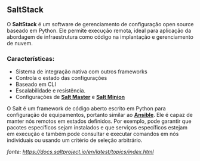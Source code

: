 SaltStack 
---------

O **SaltStack** é um software de gerenciamento de configuração open source baseado em Python. Ele permite execução remota, ideal para aplicação da abordagem de infraestrutura como código na implantação e gerenciamento de nuvem. 

### Características:

*   Sistema de integração nativa com outros frameworks
*   Controla o estado das configurações
*   Baseado em CLI
*   Escalabilidade e resistência.
*   Configurações de [**Salt Master**](https://docs.saltproject.io/en/latest/glossary.html#term-Master) e [**Salt Minion**](https://docs.saltproject.io/en/latest/glossary.html#term-Minion)

O Salt é um framework de código aberto escrito em Python para configuração de equipamentos, portanto similar ao [**Ansible**](02-1-3%20Ansible.md). Ele é capaz de manter nós remotos em estados definidos. Por exemplo, pode garantir que pacotes específicos sejam instalados e que serviços específicos estejam em execução e também pode consultar e executar comandos em nós individuais ou usando um critério de seleção arbitrário.

_fonte:_ _https://docs.saltproject.io/en/latest/topics/index.html_